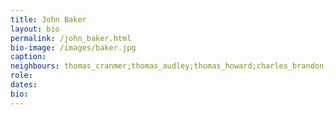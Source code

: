 ```yaml
---
title: John Baker
layout: bio
permalink: /john_baker.html
bio-image: /images/baker.jpg
caption:
neighbours: thomas_cranmer;thomas_audley;thomas_howard;charles_brandon;william_fitzwilliam;robert_radcliffe;edward_seymour;john_russell;cuthbert_tunstall;stephen_gardiner;william_sands;thomas_cheyney;william_kingston;anthony_browne;anthony_wingfield;thomas_wriothesley;rafe_sadler;richard_rich
role:
dates:
bio:
---
```

